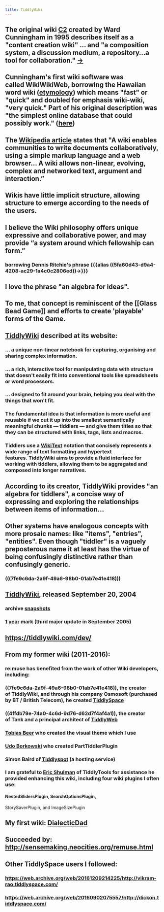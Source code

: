 ```yaml
---
title: TiddlyWiki
---
```


## The original wiki [C2](http://c2.com/cgi/wiki) created by Ward Cunningham in 1995 describes itself as a "content creation wiki" … and "a composition system, a discussion medium, a repository…a tool for collaboration."  [→](https://wiki.c2.com/?FrontPageDiscussion)

## Cunningham's first wiki software was called WikiWikiWeb, borrowing the Hawaiian word __wiki__ ([etymology](http://c2.com/doc/etymology.html)) which means "fast" or "quick" and doubled for emphasis __wiki-wiki__, "very quick." Part of his original description was "the simplest online database that could possibly work." ([here](http://www.wiki.org/wiki.cgi?WhatIsWiki))

## The [Wikipedia article](http://en.wikipedia.org/wiki/Wiki) states that "A wiki enables communities to write documents collaboratively, using a simple markup language and a web browser… A wiki allows non-linear, evolving, complex and networked text, argument and interaction.”

## Wikis have little implicit structure, allowing structure to emerge according to the needs of the users.

## 

## I believe the Wiki philosophy offers unique expressive and collaborative power, and may provide “a system around which fellowship can form.”
### borrowing Dennis Ritchie's phrase {{{alias ((5fa60d43-d9a4-4208-ac29-1a4c0c2806ed))→}}}

## 

## I love the phrase "an algebra for **ideas**".

## To me, that concept is reminiscent of the [[Glass Bead Game]] and efforts to create 'playable' forms of the Game.

## 

## [TiddlyWiki](https://tiddlywiki.com/) described at its website:
### … a unique non-linear notebook for capturing, organising and sharing complex information.

### … a rich, interactive tool for manipulating data with structure that doesn't easily fit into conventional tools like spreadsheets or word processors.

### … designed to fit around your brain, helping you deal with the things that won't fit.

### The fundamental idea is that information is more useful and reusable if we cut it up into the smallest semantically meaningful chunks — tiddlers — and give them titles so that they can be structured with links, tags, lists and macros.

### Tiddlers use a [WikiText](https://tiddlywiki.com/#WikiText) notation that concisely represents a wide range of text formatting and hypertext features. TiddlyWiki aims to provide a fluid interface for working with tiddlers, allowing them to be aggregated and composed into longer narratives.

## 

## According to its creator, TiddlyWiki provides "an algebra for tiddlers", a concise way of expressing and exploring the relationships between items of information…

## Other systems have analogous concepts with more prosaic names: like "items", "entries", "entities".  Even though "tiddler" is a vaguely preposterous name it at least has the virtue of being confusingly distinctive rather than confusingly generic.
### (((7fe9c6da-2a9f-49a6-98b0-01ab7e41e418)))

## 

## [TiddlyWiki](http://www.tiddlywiki.com/), released September 20, 2004
### archive [snapshots](https://web.archive.org/web/*/tiddlywiki.com)

### [1 year](https://web.archive.org/web/20050923002202/https://tiddlywiki.com/) mark (third major update in September 2005)

### 

## https://tiddlywiki.com/dev/

## 

## From my former wiki (2011-2016):
### **re:muse** has benefited from the work of other Wiki developers, including:

### ((7fe9c6da-2a9f-49a6-98b0-01ab7e41e418)), the creator of TiddlyWiki, and through his company Osmosoft (purchased by BT / British Telecom), he created [TiddlySpace](http://tiddlyspace.com/)

### ((4ffdb79e-74a0-4c6d-9d76-d62d7f4af4a1)), the creator of Tank and a principal architect of [TiddlyWeb](http://tiddlyweb.com/)

### [Tobias Beer](http://tobibeer.tiddlyspace.com/#Welcome) who created the visual theme which I use

### [Udo Borkowski](http://tiddlywiki.abego-software.de/) who created PartTiddlerPlugin

### Simon Baird of [Tiddlyspot](http://tiddlyspot.com/?page=about) (a hosting service)

### I am grateful to [Eric Shulman](http://tiddlytools.com/) of TiddlyTools for assistance he provided enhancing this wiki, including four wiki plugins I often use:
#### NestedSlidersPlugin, SearchOptionsPlugin,
StorySaverPlugin, and ImageSizePlugin

## 

## My first wiki: [DialecticDad](https://web.archive.org/web/20161209213613/http://dialecticdad.tiddlyspace.com)

## Succeeded by: http://sensemaking.neocities.org/remuse.html

## 

## Other TiddlySpace users I followed:
### https://web.archive.org/web/20161209214225/http://vikram-rao.tiddlyspace.com/

### https://web.archive.org/web/20160902075557/http://dickon.tiddlyspace.com/
